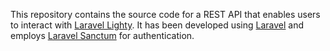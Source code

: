 This repository contains the source code for a REST API that enables users to interact with [Laravel Lighty](https://github.com/faustbrian/laravel-lighty). It has been developed using [Laravel](https://laravel.com/) and employs [Laravel Sanctum](https://laravel.com/docs/10.x/sanctum) for authentication.

